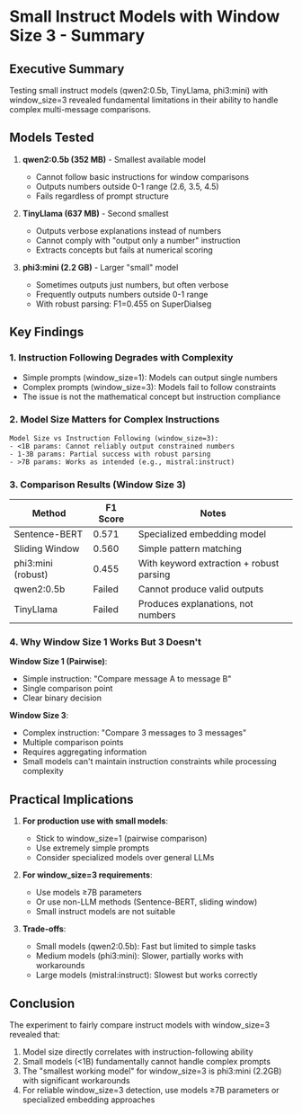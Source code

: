 # Small Instruct Models with Window Size 3 - Summary

## Executive Summary

Testing small instruct models (qwen2:0.5b, TinyLlama, phi3:mini) with window_size=3 revealed fundamental limitations in their ability to handle complex multi-message comparisons.

## Models Tested

1. **qwen2:0.5b (352 MB)** - Smallest available model
   - Cannot follow basic instructions for window comparisons
   - Outputs numbers outside 0-1 range (2.6, 3.5, 4.5)
   - Fails regardless of prompt structure

2. **TinyLlama (637 MB)** - Second smallest
   - Outputs verbose explanations instead of numbers
   - Cannot comply with "output only a number" instruction
   - Extracts concepts but fails at numerical scoring

3. **phi3:mini (2.2 GB)** - Larger "small" model
   - Sometimes outputs just numbers, but often verbose
   - Frequently outputs numbers outside 0-1 range
   - With robust parsing: F1=0.455 on SuperDialseg

## Key Findings

### 1. Instruction Following Degrades with Complexity
- Simple prompts (window_size=1): Models can output single numbers
- Complex prompts (window_size=3): Models fail to follow constraints
- The issue is not the mathematical concept but instruction compliance

### 2. Model Size Matters for Complex Instructions
```
Model Size vs Instruction Following (window_size=3):
- <1B params: Cannot reliably output constrained numbers
- 1-3B params: Partial success with robust parsing
- >7B params: Works as intended (e.g., mistral:instruct)
```

### 3. Comparison Results (Window Size 3)

| Method | F1 Score | Notes |
|--------|----------|-------|
| Sentence-BERT | 0.571 | Specialized embedding model |
| Sliding Window | 0.560 | Simple pattern matching |
| phi3:mini (robust) | 0.455 | With keyword extraction + robust parsing |
| qwen2:0.5b | Failed | Cannot produce valid outputs |
| TinyLlama | Failed | Produces explanations, not numbers |

### 4. Why Window Size 1 Works But 3 Doesn't

**Window Size 1 (Pairwise)**:
- Simple instruction: "Compare message A to message B"
- Single comparison point
- Clear binary decision

**Window Size 3**:
- Complex instruction: "Compare 3 messages to 3 messages"
- Multiple comparison points
- Requires aggregating information
- Small models can't maintain instruction constraints while processing complexity

## Practical Implications

1. **For production use with small models**:
   - Stick to window_size=1 (pairwise comparison)
   - Use extremely simple prompts
   - Consider specialized models over general LLMs

2. **For window_size=3 requirements**:
   - Use models ≥7B parameters
   - Or use non-LLM methods (Sentence-BERT, sliding window)
   - Small instruct models are not suitable

3. **Trade-offs**:
   - Small models (qwen2:0.5b): Fast but limited to simple tasks
   - Medium models (phi3:mini): Slower, partially works with workarounds
   - Large models (mistral:instruct): Slowest but works correctly

## Conclusion

The experiment to fairly compare instruct models with window_size=3 revealed that:
1. Model size directly correlates with instruction-following ability
2. Small models (<1B) fundamentally cannot handle complex prompts
3. The "smallest working model" for window_size=3 is phi3:mini (2.2GB) with significant workarounds
4. For reliable window_size=3 detection, use models ≥7B parameters or specialized embedding approaches